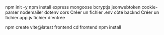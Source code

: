 npm init -y
npm install express mongoose bcryptjs jsonwebtoken cookie-parser nodemailer dotenv cors
Créer un fichier .env côté backnd
Créer un fichier app.js fichier d'entrée




npm create vite@latest frontend
cd frontend
npm install


